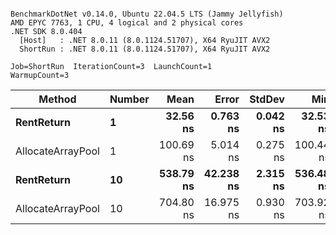 ```

BenchmarkDotNet v0.14.0, Ubuntu 22.04.5 LTS (Jammy Jellyfish)
AMD EPYC 7763, 1 CPU, 4 logical and 2 physical cores
.NET SDK 8.0.404
  [Host]   : .NET 8.0.11 (8.0.1124.51707), X64 RyuJIT AVX2
  ShortRun : .NET 8.0.11 (8.0.1124.51707), X64 RyuJIT AVX2

Job=ShortRun  IterationCount=3  LaunchCount=1  
WarmupCount=3  

```
| Method            | Number | Mean      | Error     | StdDev   | Min       | Max       | Allocated |
|------------------ |------- |----------:|----------:|---------:|----------:|----------:|----------:|
| **RentReturn**        | **1**      |  **32.56 ns** |  **0.763 ns** | **0.042 ns** |  **32.53 ns** |  **32.61 ns** |         **-** |
| AllocateArrayPool | 1      | 100.69 ns |  5.014 ns | 0.275 ns | 100.44 ns | 100.98 ns |         - |
| **RentReturn**        | **10**     | **538.79 ns** | **42.238 ns** | **2.315 ns** | **536.48 ns** | **541.11 ns** |         **-** |
| AllocateArrayPool | 10     | 704.80 ns | 16.975 ns | 0.930 ns | 703.92 ns | 705.77 ns |         - |
